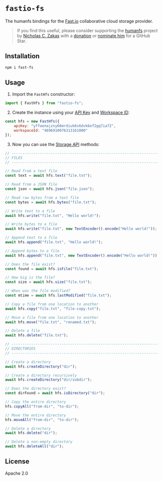 # `fastio-fs`

The humanfs bindings for the [Fast.io](https://fast.io) collaborative cloud storage provider.

> If you find this useful, please consider supporting the [humanfs](https://github.com/humanwhocodes/humanfs) project by [Nicholas C. Zakas](https://humanwhocodes.com) with a [donation](https://humanwhocodes.com/donate) or [nominate him](https://stars.github.com/nominate/) for a GitHub Star.

## Installation

```sh
npm i fast-fs
```

## Usage

1. Import the `FastHfs` constructor:

```js
import { FastHfs } from "fastio-fs";
```
2. Create the instance using your [API Key](https://docs.fast.io/reference/post-create-api-key) and [Workspace ID](https://docs.fast.io/reference/organization-details-copy):

```js
const hfs = new FastHfs({
	apiKey: "yffaenajzny66mrdiuk6s6dvk6ef2gq7ia72",
	workspaceId: "4696910076313161000"
});
```

3. Now you can use the [Storage API](https://docs.fast.io/reference/storage-endpoint-details) methods:

```js
// --------------------------------------------------------------------
// FILES
// --------------------------------------------------------------------

// Read from a text file
const text = await hfs.text("file.txt");

// Read from a JSON file
const json = await hfs.json("file.json");

// Read raw bytes from a text file
const bytes = await hfs.bytes("file.txt");

// Write text to a file
await hfs.write("file.txt", "Hello world!");

// Write bytes to a file
await hfs.write("file.txt", new TextEncoder().encode("Hello world!"));

// Append text to a file
await hfs.append("file.txt", "Hello world!");

// Append bytes to a file
await hfs.append("file.txt", new TextEncoder().encode("Hello world!"));

// Does the file exist?
const found = await hfs.isFile("file.txt");

// How big is the file?
const size = await hfs.size("file.txt");

// When was the file modified?
const mtime = await hfs.lastModified("file.txt");

// Copy a file from one location to another
await hfs.copy("file.txt", "file-copy.txt");

// Move a file from one location to another
await hfs.move("file.txt", "renamed.txt");

// Delete a file
await hfs.delete("file.txt");

// --------------------------------------------------------------------
// DIRECTORIES
// --------------------------------------------------------------------

// Create a directory
await hfs.createDirectory("dir");

// Create a directory recursively
await hfs.createDirectory("dir/subdir");

// Does the directory exist?
const dirFound = await hfs.isDirectory("dir");

// Copy the entire directory
hfs.copyAll("from-dir", "to-dir");

// Move the entire directory
hfs.moveAll("from-dir", "to-dir");

// Delete a directory
await hfs.delete("dir");

// Delete a non-empty directory
await hfs.deleteAll("dir");
```

## License

Apache 2.0
